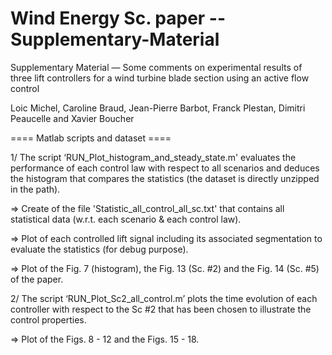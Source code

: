 # Wind Energy Sc. paper -- Supplementary-Material

Supplementary Material — Some comments on experimental results of three lift controllers for a wind turbine blade section using an active flow control

Loic Michel, Caroline Braud, Jean-Pierre Barbot, Franck Plestan, Dimitri Peaucelle and Xavier Boucher  

==== Matlab scripts and dataset ====

1/ The script ‘RUN_Plot_histogram_and_steady_state.m' evaluates the performance of each control law with respect to all scenarios and deduces the histogram that compares the statistics (the dataset is directly unzipped in the path).

=> Create of the file 'Statistic_all_control_all_sc.txt' that contains all statistical data (w.r.t. each scenario & each control law).

=> Plot of each controlled lift signal including its associated segmentation to evaluate the statistics (for debug purpose).

=> Plot of the Fig. 7 (histogram), the Fig. 13 (Sc. #2) and the Fig. 14 (Sc. #5) of the paper.

2/ The script ‘RUN_Plot_Sc2_all_control.m’ plots the time evolution of each controller with respect to the Sc #2 that has been chosen to illustrate the control properties.

=> Plot of the Figs. 8 - 12 and the Figs. 15 - 18.
